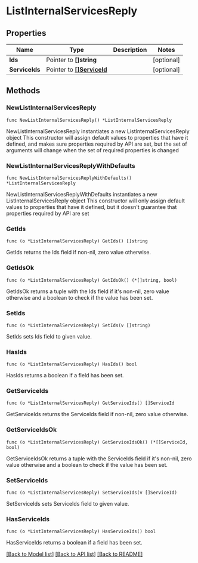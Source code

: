 # ListInternalServicesReply

## Properties

Name | Type | Description | Notes
------------ | ------------- | ------------- | -------------
**Ids** | Pointer to **[]string** |  | [optional] 
**ServiceIds** | Pointer to [**[]ServiceId**](ServiceId.md) |  | [optional] 

## Methods

### NewListInternalServicesReply

`func NewListInternalServicesReply() *ListInternalServicesReply`

NewListInternalServicesReply instantiates a new ListInternalServicesReply object
This constructor will assign default values to properties that have it defined,
and makes sure properties required by API are set, but the set of arguments
will change when the set of required properties is changed

### NewListInternalServicesReplyWithDefaults

`func NewListInternalServicesReplyWithDefaults() *ListInternalServicesReply`

NewListInternalServicesReplyWithDefaults instantiates a new ListInternalServicesReply object
This constructor will only assign default values to properties that have it defined,
but it doesn't guarantee that properties required by API are set

### GetIds

`func (o *ListInternalServicesReply) GetIds() []string`

GetIds returns the Ids field if non-nil, zero value otherwise.

### GetIdsOk

`func (o *ListInternalServicesReply) GetIdsOk() (*[]string, bool)`

GetIdsOk returns a tuple with the Ids field if it's non-nil, zero value otherwise
and a boolean to check if the value has been set.

### SetIds

`func (o *ListInternalServicesReply) SetIds(v []string)`

SetIds sets Ids field to given value.

### HasIds

`func (o *ListInternalServicesReply) HasIds() bool`

HasIds returns a boolean if a field has been set.

### GetServiceIds

`func (o *ListInternalServicesReply) GetServiceIds() []ServiceId`

GetServiceIds returns the ServiceIds field if non-nil, zero value otherwise.

### GetServiceIdsOk

`func (o *ListInternalServicesReply) GetServiceIdsOk() (*[]ServiceId, bool)`

GetServiceIdsOk returns a tuple with the ServiceIds field if it's non-nil, zero value otherwise
and a boolean to check if the value has been set.

### SetServiceIds

`func (o *ListInternalServicesReply) SetServiceIds(v []ServiceId)`

SetServiceIds sets ServiceIds field to given value.

### HasServiceIds

`func (o *ListInternalServicesReply) HasServiceIds() bool`

HasServiceIds returns a boolean if a field has been set.


[[Back to Model list]](../README.md#documentation-for-models) [[Back to API list]](../README.md#documentation-for-api-endpoints) [[Back to README]](../README.md)


